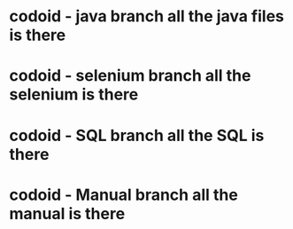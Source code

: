 # codoid - java branch all the java files is there 
# codoid - selenium branch all the selenium is there 
# codoid - SQL branch all the SQL is there 
# codoid - Manual branch all the manual is there 
